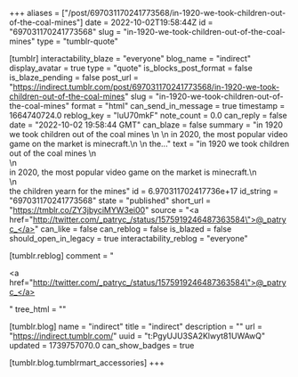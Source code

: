 +++
aliases = ["/post/697031170241773568/in-1920-we-took-children-out-of-the-coal-mines"]
date = 2022-10-02T19:58:44Z
id = "697031170241773568"
slug = "in-1920-we-took-children-out-of-the-coal-mines"
type = "tumblr-quote"

[tumblr]
interactability_blaze = "everyone"
blog_name = "indirect"
display_avatar = true
type = "quote"
is_blocks_post_format = false
is_blaze_pending = false
post_url = "https://indirect.tumblr.com/post/697031170241773568/in-1920-we-took-children-out-of-the-coal-mines"
slug = "in-1920-we-took-children-out-of-the-coal-mines"
format = "html"
can_send_in_message = true
timestamp = 1664740724.0
reblog_key = "luU70mkF"
note_count = 0.0
can_reply = false
date = "2022-10-02 19:58:44 GMT"
can_blaze = false
summary = "in 1920 we took children out of the coal mines \n \n in 2020, the most popular video game on the market is minecraft.\n \n the..."
text = "in 1920 we took children out of the coal mines \n<br/>\n<br/>in 2020, the most popular video game on the market is minecraft.\n<br/>\n<br/>the children yearn for the mines"
id = 6.970311702417736e+17
id_string = "697031170241773568"
state = "published"
short_url = "https://tmblr.co/ZY3jbyciMYW3ei00"
source = "<a href=\"http://twitter.com/_patryc_/status/1575919246487363584\">@_patryc_</a>"
can_like = false
can_reblog = false
is_blazed = false
should_open_in_legacy = true
interactability_reblog = "everyone"

[tumblr.reblog]
comment = "<p><a href=\"http://twitter.com/_patryc_/status/1575919246487363584\">@_patryc_</a></p>"
tree_html = ""

[tumblr.blog]
name = "indirect"
title = "indirect"
description = ""
url = "https://indirect.tumblr.com/"
uuid = "t:PgyUJU3SA2Klwyt81UWAwQ"
updated = 1739757070.0
can_show_badges = true

[tumblr.blog.tumblrmart_accessories]
+++
